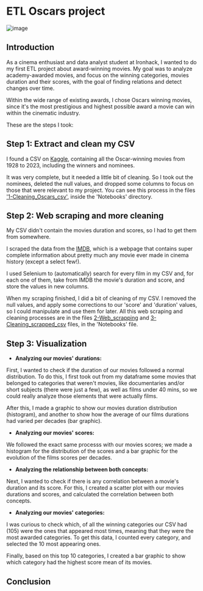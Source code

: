 # ETL Oscars project

![image](https://github.com/davidfernandez1619/ETL_project/assets/38441372/09967b9e-5590-4d1a-9041-a44dcf8b15fd)

## Introduction 

As a cinema enthusiast and data analyst student at Ironhack, I wanted to do my first ETL project about award-winning movies. My goal was to analyze academy-awarded movies, and focus on the winning categories, movies duration and their scores, with the goal of finding relations and detect changes over time. 

Within the wide range of existing awards, I chose Oscars winning movies, since it's the most prestigious and highest possible award a movie can win within the cinematic industry. 

These are the steps I took:

## Step 1: Extract and clean my CSV

I found a CSV on [Kaggle](https://www.kaggle.com/), containing all the Oscar-winning movies from 1928 to 2023, including the winners and nominees. 

It was very complete, but it needed a little bit of cleaning. So I took out the nominees, deleted the null values, and dropped some columns to focus on those that were relevant to my project. You can see this process in the files ['1-Cleaning_Oscars_csv'](https://github.com/davidfernandez1619/ETL_project/blob/main/Notebooks/1-Cleaning_Oscars_csv.ipynb), inside the 'Notebooks' directory.  

## Step 2: Web scraping and more cleaning

My CSV didn't contain the movies duration and scores, so I had to get them from somewhere. 

I scraped the data from the [IMDB](https://www.imdb.com/), which is a webpage that contains super complete information about pretty much any movie ever made in cinema history (except a select few!). 

I used Selenium to (automatically) search for every film in my CSV and, for each one of them, take from IMDB the movie's duration and score, and store the values in new columns. 

When my scraping finished, I did a bit of cleaning of my CSV. I removed the null values, and apply some corrections to our 'score' and 'duration' values, so I could manipulate and use them for later. All this web scraping and cleaning processes are in the files [2-Web_scrapping](https://github.com/davidfernandez1619/ETL_project/blob/main/Notebooks/2-Web_scrapping.ipynb) and [3-Cleaning_scrapped_csv](https://github.com/davidfernandez1619/ETL_project/blob/main/Notebooks/3-Cleaning_scrapped_csv.ipynb) files, in the 'Notebooks' file. 

## Step 3: Visualization

* **Analyzing our movies' durations:**

First, I wanted to check if the duration of our movies followed a normal distribution. To do this, I first took out from my dataframe some movies that belonged to categories that weren't movies, like documentaries and/or short subjects (there were just a few), as well as films under 40 mins, so we could really analyze those elements that were actually films. 

After this, I made a graphic to show our movies duration distribution (histogram), and another to show how the average of our films durations had varied per decades (bar graphic). 

* **Analyzing our movies' scores:**

We followed the exact same processs with our movies scores; we made a histogram for the distribution of the scores and a bar graphic for the evolution of the films scores per decades.  

* **Analyzing the relationship between both concepts:**

Next, I wanted to check if there is any correlation between a movie's duration and its score. For this, I created a scatter plot with our movies durations and scores, and calculated the correlation between both concepts. 

* **Analyzing our movies' categories:**

I was curious to check which, of all the winning categories our CSV had (105) were the ones that appeared most times, meaning that they were the most awarded categories. To get this data, I counted every category, and selected the 10 most appearing ones. 

Finally, based on this top 10 categories, I created a bar graphic to show which category had the highest score mean of its movies. 

## Conclusion












